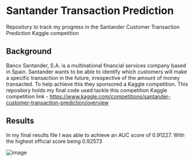 # Santander Transaction Prediction
Repository to track my progress in the Santander Customer Transaction Prediction Kaggle competition

## Background
Banco Santander, S.A. is a multinational financial services company based in Spain. Santander wants to be able to identify which customers will make a specific transaction in the future, irrespective of the amount of money transacted. To help achieve this they sponsored a Kaggle competition. This repository holds my final code used tackle this competition
Kaggle competition link - https://www.kaggle.com/competitions/santander-customer-transaction-prediction/overview

## Results
In my final results file I was able to achieve an AUC score of 0.91227. With the highest official score being 0.92573

![image](https://user-images.githubusercontent.com/45641348/168448844-069fb4be-4981-4ddc-94ec-2af5d0c497a4.png)



